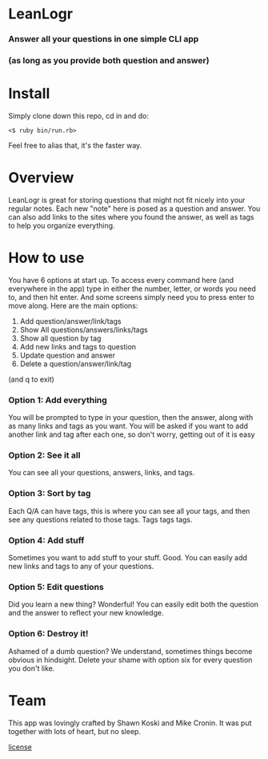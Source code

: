 # LeanLogr 
### Answer all your questions in one simple CLI app
### (as long as you provide both question and answer)

# Install
Simply clone down this repo, cd in and do: 

`<$ ruby bin/run.rb>`  

Feel free to alias that, it's the faster way. 

# Overview 
LeanLogr is great for storing questions that might not fit nicely into your regular notes. Each new "note" here is posed as a 
question and answer. You can also add links to the sites where you found the answer, as well as tags to help you organize everything.

# How to use 
You have 6 options at start up. To access every command here (and everywhere in the app) type in either the number, letter, or words you need to, and then hit enter. And some screens simply need you to press enter to move along. Here are the main options:

1. Add question/answer/link/tags
2. Show All questions/answers/links/tags
3. Show all question by tag
4. Add new links and tags to question
5. Update question and answer
6. Delete a question/answer/link/tag

(and q to exit)

### Option 1: Add everything 
You will be prompted to type in your question, then the answer, along with as many links and tags as you want. You will be asked if you want to add another link and tag after each one, so don't worry, getting out of it is easy

### Option 2: See it all 
You can see all your questions, answers, links, and tags. 

### Option 3: Sort by tag 
Each Q/A can have tags, this is where you can see all your tags, and then see any questions related to those tags. Tags tags tags. 

### Option 4: Add stuff 
Sometimes you want to add stuff to your stuff. Good. You can easily add new links and tags to any of your questions.

### Option 5: Edit questions 
Did you learn a new thing? Wonderful! You can easily edit both the question and the answer to reflect your new knowledge. 

### Option 6: Destroy it! 
Ashamed of a dumb question? We understand, sometimes things become obvious in hindsight. Delete your shame with option six for every question you don't like. 

# Team 
This app was lovingly crafted by Shawn Koski and Mike Cronin. It was put together with lots of heart, but no sleep.

[license](https://github.com/MostlyFocusedMike/module-one-final-project-guidelines-dumbo-web-042318/blob/master/LICENSE.md)
